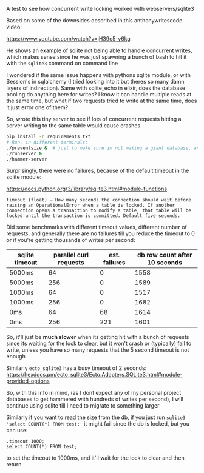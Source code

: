 A test to see how concurrent write locking worked with webservers/sqlite3

Based on some of the downsides described in this anthonywritescode video:

<https://www.youtube.com/watch?v=jH39c5-y6kg>

He shows an example of sqlite not being able to handle concurrent writes, which makes sense since he was just spawning a bunch of bash to hit it with the `sqlite3` command on command line

I wondered if the same issue happens with pythons sqlite module, or with Session's in sqlalchemy (I tried looking into it but theres so many damn layers of indirection). Same with sqlite_echo in elixir, does the database pooling do anything here for writes? I know it can handle multiple reads at the same time, but what if two requests tried to write at the same time, does it just error one of them?

So, wrote this tiny server to see if lots of concurrent requests hitting a server writing to the same table would cause crashes

```bash
pip install -r requirements.txt
# Run, in different terminals:
./preventsize &  # just to make sure im not making a giant database, and some debug info
./runserver &
./hammer-server
```

Surprisingly, there were no failures, because of the default timeout in the sqlite module:

<https://docs.python.org/3/library/sqlite3.html#module-functions>

`timeout (float) – How many seconds the connection should wait before raising an OperationalError when a table is locked. If another connection opens a transaction to modify a table, that table will be locked until the transaction is committed. Default five seconds.`

Did some benchmarks with different timeout values, different number of requests, and generally there are no failures till you reduce the timeout to 0 or if you're getting thousands of writes per second:

| sqlite timeout | parallel curl requests | est. failures | db row count after 10 seconds |
|----------------|------------------------|---------------|-------------------------------|
| 5000ms         | 64                     | 0             | 1558                          |
| 5000ms         | 256                    | 0             | 1589                          |
| 1000ms         | 64                     | 0             | 1517                          |
| 1000ms         | 256                    | 0             | 1682                          |
| 0ms            | 64                     | 68            | 1614                          |
| 0ms            | 256                    | 221           | 1601                          |

So, it'll just be **much slower** when its getting hit with a bunch of requests since its waiting for the lock to clear, but it won't crash or (typically) fail to write, unless you have so many requests that the 5 second timeout is not enough

Similarly `ecto_sqlite3` has a busy timeout of 2 seconds: <https://hexdocs.pm/ecto_sqlite3/Ecto.Adapters.SQLite3.html#module-provided-options>

So, with this info in mind, (as I dont expect any of my personal project databases to get hammered with hundreds of writes per second), I will continue using sqlite till I need to migrate to something larger

Similarly if you want to read the size from the db, if you just run `sqlite3 'select COUNT(*) FROM test;'` it might fail since the db is locked, but you can use:

```
.timeout 1000;
select COUNT(*) FROM test;
```

to set the timeout to 1000ms, and it'll wait for the lock to clear and then return
